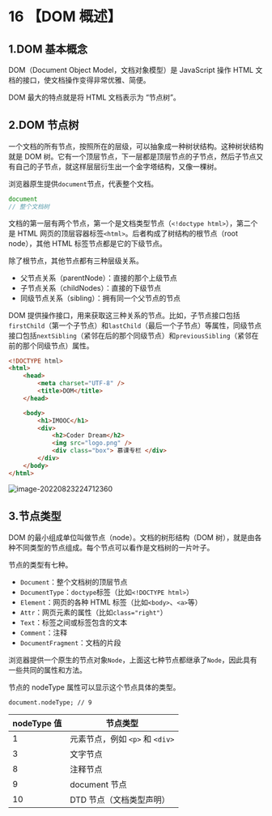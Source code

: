# 16 【DOM 概述】

## 1.DOM 基本概念

DOM（Document Object Model，文档对象模型）是 JavaScript 操作 HTML 文档的接口，使文档操作变得非常优雅、简便。

DOM 最大的特点就是将 HTML 文档表示为 “节点树”。

## 2.DOM 节点树

一个文档的所有节点，按照所在的层级，可以抽象成一种树状结构。这种树状结构就是 DOM 树。它有一个顶层节点，下一层都是顶层节点的子节点，然后子节点又有自己的子节点，就这样层层衍生出一个金字塔结构，又像一棵树。

浏览器原生提供`document`节点，代表整个文档。

```js
document
// 整个文档树
```

文档的第一层有两个节点，第一个是文档类型节点（`<!doctype html>`），第二个是 HTML 网页的顶层容器标签`<html>`。后者构成了树结构的根节点（root node），其他 HTML 标签节点都是它的下级节点。

除了根节点，其他节点都有三种层级关系。

- 父节点关系（parentNode）：直接的那个上级节点
- 子节点关系（childNodes）：直接的下级节点
- 同级节点关系（sibling）：拥有同一个父节点的节点

DOM 提供操作接口，用来获取这三种关系的节点。比如，子节点接口包括`firstChild`（第一个子节点）和`lastChild`（最后一个子节点）等属性，同级节点接口包括`nextSibling`（紧邻在后的那个同级节点）和`previousSibling`（紧邻在前的那个同级节点）属性。

```html
<!DOCTYPE html>
<html>
	<head>
		<meta charset="UTF-8" />
		<title>DOM</title>
	</head>

	<body>
		<h1>IMOOC</h1>
		<div>
			<h2>Coder Dream</h2>
			<img src="logo.png" />
			<div class="box"> 慕课专栏 </div>
		</div>
	</body>
</html>
```

![image-20220823224712360](https://i0.hdslb.com/bfs/album/3c25986d57d7f71ae9e2ea36e4008d985264e905.png)

## 3.节点类型

DOM 的最小组成单位叫做节点（node）。文档的树形结构（DOM 树），就是由各种不同类型的节点组成。每个节点可以看作是文档树的一片叶子。

节点的类型有七种。

- `Document`：整个文档树的顶层节点
- `DocumentType`：`doctype`标签（比如`<!DOCTYPE html>`）
- `Element`：网页的各种 HTML 标签（比如`<body>`、`<a>`等）
- `Attr`：网页元素的属性（比如`class="right"`）
- `Text`：标签之间或标签包含的文本
- `Comment`：注释
- `DocumentFragment`：文档的片段

浏览器提供一个原生的节点对象`Node`，上面这七种节点都继承了`Node`，因此具有一些共同的属性和方法。

节点的 nodeType 属性可以显示这个节点具体的类型。

`document.nodeType; // 9`

| nodeType 值 | 节点类型                        |
| ----------- | ------------------------------- |
| 1           | 元素节点，例如 `<p>` 和 `<div>` |
| 3           | 文字节点                        |
| 8           | 注释节点                        |
| 9           | document 节点                   |
| 10          | DTD 节点（文档类型声明）        |
